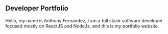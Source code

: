 ## Developer Portfolio

Hello, my name is Anthony Fernandez, I am a full stack software developer focused mostly on ReactJS and NodeJs, and this is my portfolio website.
